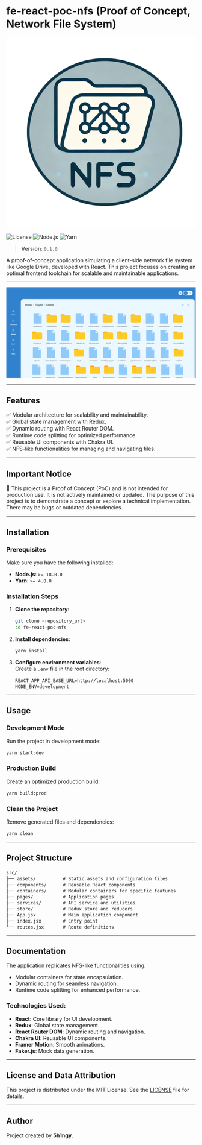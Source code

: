# **fe-react-poc-nfs (Proof of Concept, Network File System)**

<p align="center">
  <img src="./assets/logo.png" alt="Preview">
</p>

![License](https://img.shields.io/badge/license-MIT-blue.svg)
![Node.js](https://img.shields.io/badge/node-%3E%3D18.0.0-green)
![Yarn](https://img.shields.io/badge/yarn-%3E%3D4.0.0-green)

> **Version**: `0.1.0`

A proof-of-concept application simulating a client-side network file system like Google Drive, developed with React. This project focuses on creating an optimal frontend toolchain for scalable and maintainable applications.

---

![NFS Demo](./assets/preview.png) <!-- Placeholder: Replace with actual image -->

---

## **Features**

✅ Modular architecture for scalability and maintainability.  
✅ Global state management with Redux.  
✅ Dynamic routing with React Router DOM.  
✅ Runtime code splitting for optimized performance.  
✅ Reusable UI components with Chakra UI.  
✅ NFS-like functionalities for managing and navigating files.  

---

## **Important Notice**
🚨 This project is a Proof of Concept (PoC) and is not intended for production use. It is not actively maintained or updated.
The purpose of this project is to demonstrate a concept or explore a technical implementation. There may be bugs or outdated dependencies.

---

## **Installation**

### Prerequisites

Make sure you have the following installed:
- **Node.js**: `>= 18.0.0`
- **Yarn**: `>= 4.0.0`

### Installation Steps

1. **Clone the repository**:
   ```bash
   git clone <repository_url>
   cd fe-react-poc-nfs
   ```

2. **Install dependencies**:
   ```bash
   yarn install
   ```

3. **Configure environment variables**:  
   Create a `.env` file in the root directory:
   ```env
   REACT_APP_API_BASE_URL=http://localhost:5000
   NODE_ENV=development
   ```

---

## **Usage**

### Development Mode
Run the project in development mode:
```bash
yarn start:dev
```

### Production Build
Create an optimized production build:
```bash
yarn build:prod
```

### Clean the Project
Remove generated files and dependencies:
```bash
yarn clean
```

---

## **Project Structure**

```
src/
├── assets/          # Static assets and configuration files
├── components/      # Reusable React components
├── containers/      # Modular containers for specific features
├── pages/           # Application pages
├── services/        # API service and utilities
├── store/           # Redux store and reducers
├── App.jsx          # Main application component
├── index.jsx        # Entry point
└── routes.jsx       # Route definitions
```

---

## **Documentation**

The application replicates NFS-like functionalities using:
- Modular containers for state encapsulation.
- Dynamic routing for seamless navigation.
- Runtime code splitting for enhanced performance.

### Technologies Used:
- **React**: Core library for UI development.
- **Redux**: Global state management.
- **React Router DOM**: Dynamic routing and navigation.
- **Chakra UI**: Reusable UI components.
- **Framer Motion**: Smooth animations.
- **Faker.js**: Mock data generation.

---

## **License and Data Attribution**

This project is distributed under the MIT License. See the [LICENSE](LICENSE) file for details.

---

## **Author**

Project created by **5h1ngy**.